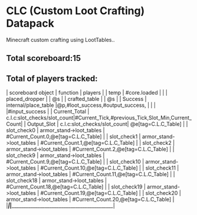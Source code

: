 # CLC (Custom Loot Crafting) Datapack
Minecraft custom crafting using LootTables..

## Total scoreboard:15
## Total of players tracked: 

|   scoreboard object |        function             |         players                                   |
|       temp          |      #core.loaded           |                                                   |
|   placed_dropper    |                             |           @s                                      |
|   crafted_table     |                             |           @s                                      |
|   Success           | internal/place_table        |@p,#loot_success,#output_success,                  |
|                     |                             |#input_success                                     |
|   Current_Total     | c.l.c:slot_checks/slot_count|#Current_Tick,#previous_Tick,Slot_Min,Current_Count|
|   Output_Slot       | c.l.c:slot_checks/slot_count|    @e[tag=C.L.C_Table]                            |
|   slot_check0       | armor_stand->loot_tables    |   #Current_Count.0,@e[tag=C.L.C_Table]            |
|   slot_check1       | armor_stand->loot_tables    |   #Current_Count.1,@e[tag=C.L.C_Table]            |
|   slot_check2       | armor_stand->loot_tables    |   #Current_Count.2,@e[tag=C.L.C_Table]            |
|   slot_check9       | armor_stand->loot_tables    |   #Current_Count.9,@e[tag=C.L.C_Table]            |
|   slot_check10      | armor_stand->loot_tables    |   #Current_Count.10,@e[tag=C.L.C_Table]           |
|   slot_check11      | armor_stand->loot_tables    |   #Current_Count.11,@e[tag=C.L.C_Table]           |
|   slot_check18      | armor_stand->loot_tables    |   #Current_Count.18,@e[tag=C.L.C_Table]           |
|   slot_check19      | armor_stand->loot_tables    |   #Current_Count.19,@e[tag=C.L.C_Table]           |
|   slot_check20      | armor_stand->loot_tables    |   #Current_Count.20,@e[tag=C.L.C_Table]           |
|_____________________|_____________________________|___________________________________________________|
